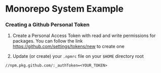 # Monorepo System Example

### Creating a Github Personal Token

1. Create a Personal Access Token with read and write permissions for packages.
   You can follow the link https://github.com/settings/tokens/new to create one

1. Update (or create) your `.npmrc` file on your `$HOME` directory root

```
//npm.pkg.github.com/:_authToken=<YOUR_TOKEN>
```
